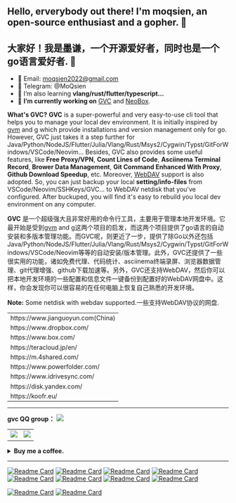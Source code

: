 ## Hello, erverybody out there! I'm moqsien, an open-source enthusiast and a gopher. 👋
## 大家好！我是墨谦，一个开源爱好者，同时也是一个go语言爱好者. 👋

- 📧 Email: moqsien2022@gmail.com
- 💬 Telegram: @MoQsien
- 🌱 I’m also learning **vlang/rust/flutter/typescript...**
- 🔭 **I’m currently working on** [GVC](https://github.com/moqsien/gvc) and [NeoBox](https://github.com/moqsien/neobox).

**What's GVC?**
**GVC** is a super-powerful and very easy-to-use cli tool that helps you to manage your local dev environment.
It is initially inspired by [gvm](https://github.com/andrewkroh/gvm) and [g](https://github.com/voidint/g) which provide installations and version management only for go.
However, GVC just takes it a step further for Java/Python/NodeJS/Flutter/Julia/Vlang/Rust/Msys2/Cygwin/Typst/GitForWindows/VSCode/Neovim...
Besides, GVC also provides some useful features, like **Free Proxy/VPN**, **Count Lines of Code**, **Asciinema Terminal Record**, **Brower Data Management**, **Git Command Enhanced With Proxy**, **Github Download Speedup**, etc.
Moreover, [WebDAV](https://en.wikipedia.org/wiki/WebDAV) support is also adopted. So, you can just backup your local **setting/info-files** from VSCode/Neovim/SSHKeys/GVC... to WebDAV netdisk that you've configured. After buckuped, you will find it's easy to rebuild you local dev environment on any computer.

**GVC** 是一个超级强大且非常好用的命令行工具，主要用于管理本地开发环境。它最开始是受到[gvm](https://github.com/andrewkroh/gvm) and [g](https://github.com/voidint/g)这两个项目的启发，而这两个项目提供了go语言的自动安装和多版本管理功能。而GVC呢，则更近了一步，提供了除Go以外还包括Java/Python/NodeJS/Flutter/Julia/Vlang/Rust/Msys2/Cygwin/Typst/GitForWindows/VSCode/Neovim等等的自动安装/版本管理。此外，GVC还提供了一些很实用的功能，诸如免费代理、代码统计、asciinema终端录屏、浏览器数据管理、git代理增强、github下载加速等。另外，GVC还支持WebDAV，然后你可以把本地开发环境的一些配置和信息文件一键备份到配置好的WebDAV网盘中。这样，你会发现你可以很容易的在任何电脑上恢复自己熟悉的开发环境。

**Note:**
Some netdisk with webdav supported.一些支持WebDAV协议的网盘.
<table>
<tr><td>https://www.jianguoyun.com(China)</td></tr>
<tr><td>https://www.dropbox.com/</td></tr>
<tr><td>https://www.box.com/</td></tr>
<tr><td>https://teracloud.jp/en/</td></tr>
<tr><td>https://m.4shared.com/</td></tr>
<tr><td>https://www.powerfolder.com/</td></tr>
<tr><td>https://www.idrivesync.com/</td></tr>
<tr><td>https://disk.yandex.com/</td></tr>
<tr><td>https://koofr.eu/</td></tr>
</table>

------

**gvc QQ group：**
<img src="https://github.com/moqsien/neobox/blob/main/docs/gvc_qq_group.jpg" width="20%">

<table>
<tr>
<td>
<picture>
    <source media="(prefers-color-scheme: dark)" srcset="https://github-readme-stats-moqsien.vercel.app/api?username=moqsien&theme=dark&show_icons=true">
    <img width="85%" src="https://github-readme-stats-moqsien.vercel.app/api?username=moqsien&show_icons=true&bg_color=30,e96443,904e95&title_color=fff&text_color=fff"/>
</picture>
</td>
<td>
<picture>
    <source media="(prefers-color-scheme: dark)" srcset="https://github-readme-stats-moqsien.vercel.app/api/top-langs/?username=moqsien&theme=dark&show_icons=true">
    <img width="100%" src="https://github-readme-stats-moqsien.vercel.app/api/top-langs/?username=moqsien&layout=compact&show_icons=true&bg_color=30,e96443,904e95&title_color=fff&text_color=fff"/>
</picture>
</td>
</tr>
</table>

<details>
<summary><b>Buy me a coffee.</b></summary>
<table>
<tr>
<td style="text-align: center;"><img width="30%" src="https://github.com/moqsien/moqsien/blob/main/imgs/alipay.jpeg" title="alipay"><br>Alipay(支付宝)</td>
<td style="text-align: center;"><img width="35%" src="https://github.com/moqsien/moqsien/blob/main/imgs/wechat.jpeg" title="wechat"><br>Wechat(微信)</td>
</tr>
</table>
</details>

------

<!-- https://github.com/moqsien/vpnparser https://github.com/moqsien/xtractr -->
[![Readme Card](https://github-readme-stats-moqsien.vercel.app/api/pin/?username=moqsien&repo=gvc)](https://github.com/moqsien/gvc)
[![Readme Card](https://github-readme-stats-moqsien.vercel.app/api/pin/?username=moqsien&repo=neobox)](https://github.com/moqsien/neobox)
[![Readme Card](https://github-readme-stats-moqsien.vercel.app/api/pin/?username=moqsien&repo=vpnparser)](https://github.com/moqsien/vpnparser)
[![Readme Card](https://github-readme-stats-moqsien.vercel.app/api/pin/?username=moqsien&repo=gscraper)](https://github.com/moqsien/gscraper)
[![Readme Card](https://github-readme-stats-moqsien.vercel.app/api/pin/?username=moqsien&repo=goutils)](https://github.com/moqsien/goutils)
[![Readme Card](https://github-readme-stats-moqsien.vercel.app/api/pin/?username=moqsien&repo=goktrl)](https://github.com/moqsien/goktrl)
[![Readme Card](https://github-readme-stats-moqsien.vercel.app/api/pin/?username=moqsien&repo=asciinema)](https://github.com/moqsien/asciinema)
[![Readme Card](https://github-readme-stats-moqsien.vercel.app/api/pin/?username=moqsien&repo=gknet)](https://github.com/moqsien/gknet)

[![Readme Card](https://github-readme-stats-moqsien.vercel.app/api/pin/?username=moqsien&repo=gokeeper)](https://github.com/moqsien/gokeeper)
[![Readme Card](https://github-readme-stats-moqsien.vercel.app/api/pin/?username=moqsien&repo=xtractr)](https://github.com/moqsien/xtractr)
